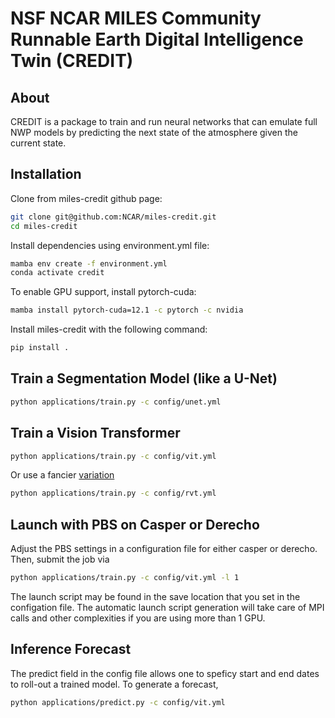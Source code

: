 # NSF NCAR MILES Community Runnable Earth Digital Intelligence Twin (CREDIT)

## About
CREDIT is a package to train and run neural networks
that can emulate full NWP models by predicting
the next state of the atmosphere given the current state.

## Installation
Clone from miles-credit github page:
```bash
git clone git@github.com:NCAR/miles-credit.git
cd miles-credit
```

Install dependencies using environment.yml file:
```bash
mamba env create -f environment.yml
conda activate credit
```

To enable GPU support, install pytorch-cuda:
```bash
mamba install pytorch-cuda=12.1 -c pytorch -c nvidia
```

Install miles-credit with the following command:
```bash
pip install .
```

## Train a Segmentation Model (like a U-Net)
```bash
python applications/train.py -c config/unet.yml
```
 ## Train a Vision Transformer
```bash
python applications/train.py -c config/vit.yml
```

Or use a fancier [variation](https://github.com/lucidrains/vit-pytorch/blob/main/vit_pytorch/rvt.py)

```bash
python applications/train.py -c config/rvt.yml
```

## Launch with PBS on Casper or Derecho
 
Adjust the PBS settings in a configuration file for either casper or derecho. Then, submit the job via
```bash
python applications/train.py -c config/vit.yml -l 1
```
The launch script may be found in the save location that you set in the configation file. The automatic launch script generation will take care of MPI calls and other complexities if you are using more than 1 GPU.

## Inference Forecast

The predict field in the config file allows one to speficy start and end dates to roll-out a trained model. To generate a forecast,

```bash
python applications/predict.py -c config/vit.yml
```
